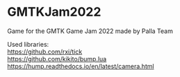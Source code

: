 # GMTKJam2022
Game for the GMTK Game Jam 2022 made by Palla Team

Used libraries: <br/>
https://github.com/rxi/tick <br/>
https://github.com/kikito/bump.lua <br/>
https://hump.readthedocs.io/en/latest/camera.html
